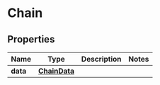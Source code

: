 
# Chain

## Properties
Name | Type | Description | Notes
------------ | ------------- | ------------- | -------------
**data** | [**ChainData**](ChainData.md) |  | 



